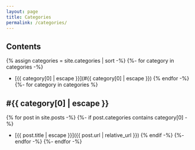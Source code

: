 ```yaml
---
layout: page
title: Categories
permalink: /categories/
---
```


## Contents
{% assign categories = site.categories | sort -%}
{%- for category in categories -%}
- [{{ category[0] | escape }}](#{{ category[0] | escape }})
{% endfor -%}
{%- for category in categories %}
## \#{{ category[0] | escape }}
{% for post in site.posts -%}
{%- if post.categories contains category[0] -%}
- [{{ post.title | escape }}]({{ post.url | relative_url }})
{% endif -%}
{%- endfor -%}
{%- endfor -%}
